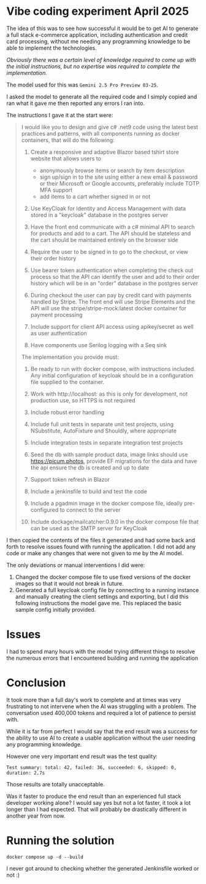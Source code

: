 # Vibe coding experiment April 2025

The idea of this was to see how successful it would be to get AI to generate a full stack e-commerce application, including authentication and credit card processing, without me needing any programming knowledge to be able to implement the technologies.

 _Obviously there was a certain level of knowledge required to come up with the initial instructions, but no expertise was required to complete the implementation._

The model used for this was `Gemini 2.5 Pro Preview 03-25`.

I asked the model to generate all the required code and I simply copied and ran what it gave me then reported any errors I ran into.

The instructions I gave it at the start were:

> I would like you to design and give c# .net9 code using the latest best practices and patterns, with all components running as docker containers, that will do the following:
> 
> 1. Create a responsive and adaptive Blazor based tshirt store website that allows users to
> 
>    * anonymously browse items or search by item description
>    * sign up/sign in to the site using either a new email & password or their Microsoft or Google accounts, preferably include TOTP MFA support
>    * add items to a cart whether signed in or not
> 
> 2. Use KeyCloak for Identity and Access Management with data stored in a "keycloak" database in the postgres server
> 
> 3. Have the front end communicate with a c# minimal API to search for products and add to a cart. The API should be stateless and the cart should be maintained entirely on the browser side
> 
> 4. Require the user to be signed in to go to the checkout, or view their order history
> 
> 5. Use bearer token authentication when completing the check out process so that the API can identify the user and add to their order history which will be in an "order" database in the postgres server
> 
> 6. During checkout the user can pay by credit card with payments handled by Stripe. The front end will use Stripe Elements and the API will use the stripe/stripe-mock:latest docker container for payment processing
> 
> 7. Include support for client API access using apikey/secret as well as user authentication
> 
> 8. Have components use Serilog logging with a Seq sink
> 
> The implementation you provide must:
> 
> 1. Be ready to run with docker compose, with instructions included. Any initial configuration of keycloak should be in a configuration file supplied to the container.
> 
> 2. Work with http://localhost:<ports> as this is only for development, not production use, so HTTPS is not required
> 
> 3. Include robust error handling
> 
> 4. Include full unit tests in separate unit test projects, using NSubstitute, AutoFixture and Shouldly, where appropriate
> 
> 5. Include integration tests in separate integration test projects
> 
> 6. Seed the db with sample product data, image links should use https://picum.photos, provide EF migrations for the data and have the api ensure the db is created and up to date
> 
> 7. Support token refresh in Blazor
> 
> 8. Include a jenkinsfile to build and test the code
> 
> 9. Include a pgadmin image in the docker compose file, ideally pre-configured to connect to the server
> 
> 10. Include dockage/mailcatcher:0.9.0 in the docker compose file that can be used as the SMTP server for KeyCloak
> 


I then copied the contents of the files it generated and had some back and forth to resolve issues found with running the application.
I did not add any code or make any changes that were not given to me by the AI model.

The only deviations or manual interventions I did were:

1. Changed the docker compose file to use fixed versions of the docker images so that it would not break in future.
1. Generated a full keycloak config file by connecting to a running instance and manually creating the client settings and exporting, but I did this following instructions the model gave me. This replaced the basic sample config initially provided.


# Issues

I had to spend many hours with the model trying different things to resolve the numerous errors that I encountered building and running the application


# Conclusion

It took more than a full day's work to complete and at times was very frustrating to not intervene when the AI was struggling with a problem. 
The conversation used 400,000 tokens and required a lot of patience to persist with.

While it is far from perfect I would say that the end result was a success for the ability to use AI to create a usable application without the user needing any programming knowledge.

However one very important end result was the test quality:
```
Test summary: total: 42, failed: 36, succeeded: 6, skipped: 0, duration: 2.7s
```
Those results are totally unacceptable.

Was it faster to produce the end result than an experienced full stack developer working alone? I would say yes but not a lot faster, it took a lot longer than I had expected. That will probably be drastically different in another year from now.


# Running the solution

```
docker compose up -d --build
```

I never got around to checking whether the generated Jenkinsfile worked or not :)